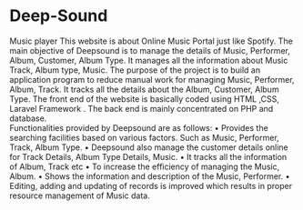 # Deep-Sound
Music player 
This website is about Online Music Portal just like Spotify. The main objective of Deepsound is to manage the details of Music, Performer, Album, Customer, Album Type. It manages all the information about Music Track, Album type, Music. The purpose of the project is to build an application program to reduce manual work for managing Music, Performer, Album, Track. It tracks all the details about the Album, Customer, Album Type. The front end of the website is basically coded using HTML ,CSS, Laravel Framework . The back end is mainly concentrated on PHP and database.  
Functionalities provided by Deepsound are as follows: 
•	Provides the searching facilities based on various factors. Such as Music, Performer, Track, Album Type. 
•	Deepsound also manage the customer details online for Track Details, Album Type Details, Music. 
•	It tracks all the information of Album, Track etc 
•	To increase the efficiency of managing the Music, Album. 
•	Shows the information and description of the Music, Performer. 
•	Editing, adding and updating of records is improved which results in proper resource management of Music data. 
